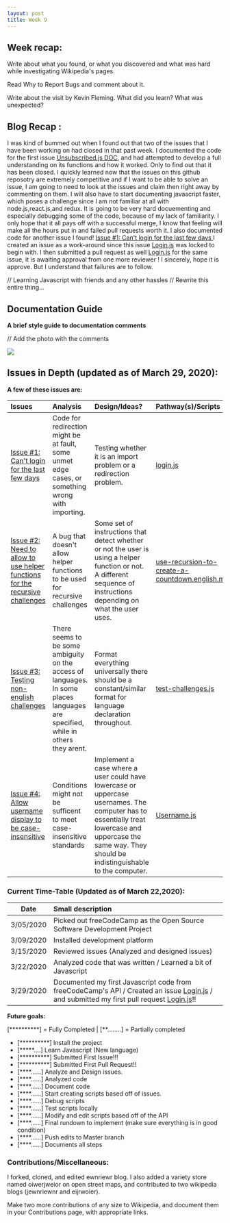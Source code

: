 ```yaml
---
layout: post
title: Week 9
---
```


## Week recap: 

Write about what you found, or what you discovered and what was hard while investigating Wikipedia's pages.


Read Why to Report Bugs and comment about it.



Write about the visit by Kevin Fleming. What did you learn? What was unexpected?



 ## Blog Recap :
 
 I was kind of bummed out when I found out that two of the issues that I have been working on had closed in that past week. 
 I documented the code for the first issue [Unsubscribed.js DOC](https://docs.google.com/document/d/1CO7KvodIcdPpZMvbTfXjLU8HPp3aF-C0y24DzXU0a_c/edit), and had attempted to develop a full understanding on its functions and how it worked. Only to find out that it has been closed. I quickly learned now that the issues on this github reposotry are extremely competitive and if I want to be able to solve an issue, I am going to need to look at the issues and claim then right away by commenting on them. I will also have to start documenting javascript faster, which poses a challenge since I am not familiar at all with node.js,react.js,and redux. It is going to be very hard docuementing and especially debugging some of the code, because of my lack of familiarity. I only hope that it all pays off with a successful merge, I know that feeling will make all the hours put in and failed pull requests worth it. I also documented code for another issue I found! [Issue #1: Can't login for the last few days ](https://github.com/freeCodeCamp/freeCodeCamp/issues/37457) I created an issue as a work-around since this issue [Login.js](https://docs.google.com/document/d/1UbjIgCASSthzxmysu9m4hR-Q59JcBA1MaRfndurNQv0/edit?usp=sharing) was locked to begin with. I then submitted a pull request as well [Login.js](https://docs.google.com/document/d/1RNTcNcZDpiveoULB8ejGS8dBnGZYrhF4xpmlaAJ4Nv4/edit?usp=sharing) for the same issue, it is awaiting approval from one more reviewer ! I sincerely, hope it is approve. But I understand that failures are to follow. 

// Learning Javascript with friends and any other hassles
// Rewrite this entire thing...
 
  
## Documentation Guide

  **A brief style guide to documentation comments** 
 
 // Add the photo with the comments 
 
 ![](Desktop/style.png)


## Issues in Depth (updated as of March 29, 2020):
  
 **A few of these issues are:** 
    

Issues| Analysis | Design/Ideas? |Pathway(s)/Scripts | Documentation 
|:---|:---|:---|:---|:---|
|[Issue #1: Can't login for the last few days ](https://github.com/freeCodeCamp/freeCodeCamp/issues/37457)|Code for redirection might be at fault, some unmet edge cases, or something wrong with importing. | Testing whether it is an import  problem or a redirection problem.| [login.js](https://docs.google.com/document/d/1A5IZmCnEVrGd2PX6qWgL2Ojxrm6OVnexnEa3FMyHR7o/edit?usp=sharing)| [login.js DOC](https://docs.google.com/document/d/1XKSdbVsSYx3Fs9yNN044zCTVxXg6f7X2vn8I5cVQpWc/edit?usp=sharing)
|[Issue #2: Need to allow to use helper functions for the recursive challenges](https://github.com/freeCodeCamp/freeCodeCamp/issues/37868) | A bug that doesn't allow helper functions to be used for recursive challenges|Some set of instructions that detect whether or not the user is using a helper function or not. A different sequence of instructions depending on what the user uses. |[use-recursion-to-create-a-countdown.english.md](https://docs.google.com/document/d/14O3R5eJ9QVXHUSJUUN9pu1ZiiaqGdCN_W_fjyG81lwE/edit?usp=sharing)|use-recursion DOC
|[Issue #3: Testing non-english challenges](https://github.com/freeCodeCamp/freeCodeCamp/issues/34641) | There seems to be some ambiguity on the access of languages. In some places languages are specified, while in others they arent.|Format everything universally there should be a constant/similar format for language declaration throughout.|[test-challenges.js](https://docs.google.com/document/d/1W4agw8oMxi2prBTu3jzAvG9_177N5Ww_TbobHKeS0w8/edit?usp=sharing) |test-challenges DOC
|[Issue #4: Allow username display to be case-insensitive](https://github.com/freeCodeCamp/freeCodeCamp/issues/35525) | Conditions might not be sufficent to meet case-insensitive standards| Implement a case where a user could have lowercase or uppercase usernames. The computer has to essentially treat lowercase and uppercase the same way. They should be indistinguishable to the computer.|[Username.js](https://docs.google.com/document/d/1cATdhx17DMxEOSBq_rRYzIerwy97G05tFedbsS9g_l8/edit?usp=sharing) |Username.js DOC


### Current Time-Table (Updated as of March 22,2020):

 Date| Small description 
|---|:---|
| 3/05/2020 | Picked out freeCodeCamp as the Open Source Software Development Project |
| 3/09/2020 | Installed development platform | 
| 3/15/2020 | Reviewed issues (Analyzed and designed issues)|
| 3/22/2020 | Analyzed code that was written / Learned a bit of Javascript|
| 3/29/2020 | Documented my first Javascript code from freeCodeCamp's API / Created an issue [Login.js](https://docs.google.com/document/d/1UbjIgCASSthzxmysu9m4hR-Q59JcBA1MaRfndurNQv0/edit?usp=sharing) / and submitted my first pull request [Login.js](https://docs.google.com/document/d/1RNTcNcZDpiveoULB8ejGS8dBnGZYrhF4xpmlaAJ4Nv4/edit?usp=sharing)!!
   
**Future goals:**

[**********] = Fully Completed           |           [**........] = Partially completed

- [**********] Install the project 
- [*****....] Learn Javascript (New language)
- [**********] Submitted First Issue!!!
- [**********] Submitted First Pull Request!!
- [****......] Analyze and Design issues.
- [****......] Analyzed code
- [****......] Document code
- [****......] Start creating scripts based off of issues.
- [****......] Debug scripts 
- [****......] Test scripts locally
- [****......] Modify and edit scripts based off of the API
- [****......] Final rundown to implement (make sure everything is in good condition)
- [****......] Push edits to Master branch 
- [****......] Documents all steps 


### Contributions/Miscellaneous: 
I forked, cloned, and edited ewnriewr blog. I also added a variety store named oiwerjweior on open street maps, and contributed to two wikipedia blogs (jewnriewnr and eijrwoier). 
  


Make two more contributions of any size to Wikipedia, and document them in your Contributions page, with appropriate links.



